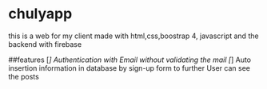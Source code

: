 # chulyapp
this is a web for my client made with html,css,boostrap 4, javascript and the backend with firebase

##features
[*] Authentication with Email without validating the mail
[*] Auto insertion information in database by sign-up form to further User can see the posts
